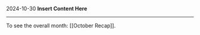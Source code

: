 2024-10-30
__Insert Content Here__
_______________________
To see the overall month: [[October Recap]].